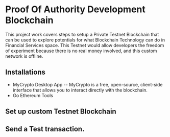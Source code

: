 # Proof Of Authority Development Blockchain
This project work covers steps to setup a Private Testnet Blockchain that can be used to explore potentials for what Blockchain Technology can do in Financial Services space. This Testnet would allow developers the freedom of experiment because there is no real money involved, and this custom network is offline.

## Installations
- MyCrypto Desktop App
-- MyCrypto is a free, open-source, client-side interface that allows you to interact directly with the blockchain.
- Go Ethereum Tools

## Set up custom Testnet Blockchain 


## Send a Test transaction.
